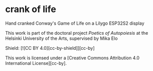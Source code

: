 # crank of life

Hand cranked Conway's Game of Life on a Lilygo ESP32S2 display

This work is part of the doctoral project *Poetics of Autopoiesis* at the Helsinki University of the Arts, supervised by Mika Elo

Shield: [![CC BY 4.0][cc-by-shield]][cc-by]

This work is licensed under a
[Creative Commons Attribution 4.0 International License][cc-by].
